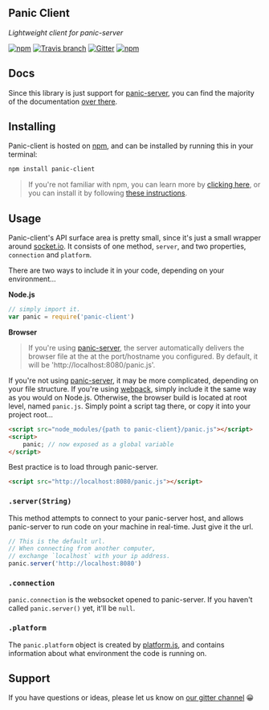 Panic Client
------------
*Lightweight client for panic-server*

[![npm](https://img.shields.io/npm/dt/panic-client.svg?style=flat-square)](https://www.npmjs.com/package/panic-client)
[![Travis branch](https://img.shields.io/travis/PsychoLlama/panic-client/master.svg?style=flat-square)](https://travis-ci.org/PsychoLlama/panic-client)
[![Gitter](https://img.shields.io/gitter/room/nwjs/nw.js.svg?style=flat-square)](https://gitter.im/amark/gun)
[![npm](https://img.shields.io/npm/v/panic-client.svg?style=flat-square)](https://www.npmjs.com/package/panic-client)

## Docs
Since this library is just support for [panic-server](https://github.com/gundb/panic-server), you can find the majority of the documentation [over there](https://github.com/gundb/panic-server/blob/master/README.md).

## Installing
Panic-client is hosted on [npm](https://www.npmjs.com/package/panic-client), and can be installed by running this in your terminal:

```bash
npm install panic-client
```

> If you're not familiar with npm, you can learn more by [clicking here](https://docs.npmjs.com/getting-started/what-is-npm), or you can install it by following [these instructions](http://blog.npmjs.org/post/85484771375/how-to-install-npm).

## Usage
Panic-client's API surface area is pretty small, since it's just a small wrapper around [socket.io](http://socket.io/). It consists of one method, `server`, and two properties, `connection` and `platform`.

There are two ways to include it in your code, depending on your environment...

**Node.js**
```javascript
// simply import it.
var panic = require('panic-client')
```

**Browser**

> If you're using [panic-server](https://github.com/gundb/panic-server), the server automatically delivers the browser file at the at the port/hostname you configured. By default, it will be 'http://localhost:8080/panic.js'.

If you're not using [panic-server](https://github.com/gundb/panic-server), it may be more complicated, depending on your file structure. If you're using [webpack](https://github.com/webpack/webpack), simply include it the same way as you would on Node.js. Otherwise, the browser build is located at root level, named `panic.js`. Simply point a script tag there, or copy it into your project root...

```html
<script src="node_modules/{path to panic-client}/panic.js"></script>
<script>
	panic; // now exposed as a global variable
</script>
```

Best practice is to load through panic-server.

```html
<script src="http://localhost:8080/panic.js"></script>
```

### `.server(String)`
This method attempts to connect to your panic-server host, and allows panic-server to run code on your machine in real-time. Just give it the url.

```javascript
// This is the default url.
// When connecting from another computer,
// exchange `localhost` with your ip address.
panic.server('http://localhost:8080')
```

### `.connection`
`panic.connection` is the websocket opened to panic-server. If you haven't called `panic.server()` yet, it'll be `null`.

### `.platform`
The `panic.platform` object is created by [platform.js](https://github.com/bestiejs/platform.js/), and contains information about what environment the code is running on.

## Support
If you have questions or ideas, please let us know on [our gitter channel](https://gitter.im/amark/gun) :grinning:

